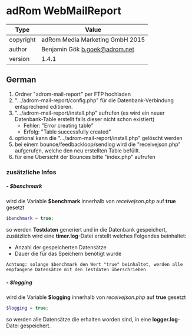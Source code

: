 ﻿# adRom WebMailReport

Type | Value
------------ | -------------
copyright | adRom Media Marketing GmbH 2015
author | Benjamin Gök <b.goek@adrom.net>
version | 1.4.1

## German
 
1. Ordner "adrom-mail-report" per FTP hochladen
2. ".../adrom-mail-report/config.php" für die Datenbank-Verbindung entsprechend editieren.
3. ".../adrom-mail-report/install.php" aufrufen (es wird ein neuer Datenbank-Table erstellt falls dieser nicht schon existiert)
	* Fehler: "Error creating table"
	* Erfolg: "Table successfully created"
4. optional kann die ".../adrom-mail-report/install.php" gelöscht werden
5. bei einem bounce/feedbackloop/sendlog wird die "receivejson.php" aufgerufen, welche den neu erstellten Table befüllt.
6. für eine Übersicht der Bounces bitte "index.php" aufrufen

### **zusätzliche Infos**
##### - $benchmark
wird die Variable **$benchmark** innerhalb von *receivejson.php* auf **true** gesetzt

```php
$benchmark = true;
```
so werden **Testdaten** generiert und in die Datenbank gespeichert, zusätzlich wird eine **timer.log**-Datei erstellt welches Folgendes beinhaltet: 
* Anzahl der gespeicherten Datensätze
* Dauer die für das Speichern benötigt wurde

`Achtung: solange $benchmark den Wert "true" beinhaltet, werden alle empfangene Datensätze mit den Testdaten überschrieben`

##### - $logging
wird die Variable **$logging** innerhalb von *receivejson.php* auf **true** gesetzt

```php
$logging = true;
```
so werden alle Datensätze die erhalten worden sind, in eine **logger.log**-Datei gespeichert.